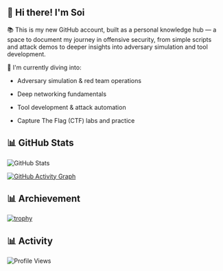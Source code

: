 ## 👋 Hi there! I'm Soi

📚 This is my new GitHub account, built as a personal knowledge hub — a space to document my journey in offensive security, from simple scripts and attack demos to deeper insights into adversary simulation and tool development.

🎯 I'm currently diving into:

- Adversary simulation & red team operations

- Deep networking fundamentals

- Tool development & attack automation

- Capture The Flag (CTF) labs and practice

## 📊 GitHub Stats
![GitHub Stats](https://github-readme-stats.vercel.app/api?username=soirealmax&show_icons=true&theme=dark)

[![GitHub Activity Graph](https://github-readme-activity-graph.vercel.app/graph?username=soirealmax&theme=github-dark)](https://github.com/ashutosh00710/github-readme-activity-graph)

## 📊 Archievement
[![trophy](https://github-profile-trophy.vercel.app/?username=soirealmax&theme=darkhub&column=3&margin-w=15&margin-h=15)](https://github.com/ryo-ma/github-profile-trophy)

## 📊 Activity
![Profile Views](https://komarev.com/ghpvc/?username=soirealmax&label=Profile%20views&color=0e75b6&style=flat)


